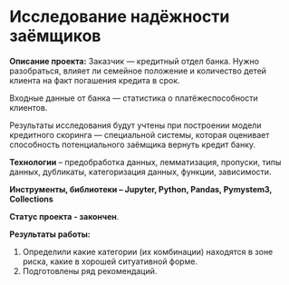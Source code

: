 # Исследование надёжности заёмщиков


**Описание проекта:** Заказчик — кредитный отдел банка. Нужно разобраться, влияет ли семейное положение и количество детей клиента на факт погашения кредита в срок. 

Входные данные от банка — статистика о платёжеспособности клиентов.

Результаты исследования будут учтены при построении модели кредитного скоринга — специальной системы, которая оценивает способность потенциального заёмщика вернуть кредит банку.

**Технологии** – предобработка данных, лемматизация, пропуски, типы данных, дубликаты, категоризация данных, функции, зависимости.

**Инструменты, библиотеки – Jupyter, Python, Pandas, Pymystem3, Collections**

**Cтатус проекта - закончен**.

**Результаты работы:** 
1.	Определили какие категории (их комбинации) находятся в зоне риска, какие в хорошей ситуативной форме. 
2.	Подготовлены ряд рекомендаций.
